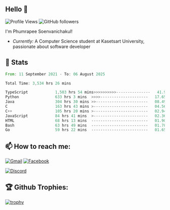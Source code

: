 
<h2>Hello 👋</h2> 

![Profile Views](https://komarev.com/ghpvc/?username=Homiez09&label=Profile%20views&color=0e75b6&style=flat)
![GitHub followers](https://img.shields.io/github/followers/HomieZ09.svg?style=social&label=Follow)


I'm Phumrapee Soenvanichakul!

- <i>Currently:</i> A Computer Science student at Kasetsart University, passionate about software developer

<h2>👀 Stats</h2>

<!--START_SECTION:waka-->

```rust
From: 11 September 2021 - To: 06 August 2025

Total Time: 3,534 hrs 26 mins

TypeScript            1,503 hrs 54 mins>>>>>>>>>>---------------   41.92 %
Python                633 hrs 3 mins  >>>>---------------------   17.65 %
Java                  304 hrs 30 mins >>-----------------------   08.49 %
C                     163 hrs 43 mins >------------------------   04.56 %
C++                   105 hrs 20 mins >------------------------   02.94 %
JavaScript            84 hrs 41 mins  >------------------------   02.36 %
HTML                  68 hrs 13 mins  -------------------------   01.90 %
Bash                  63 hrs 49 mins  -------------------------   01.78 %
Go                    59 hrs 22 mins  -------------------------   01.65 %
```

<!--END_SECTION:waka-->

<h2>📫 How to reach me:</h2>

<a href="mailto:phumrapeesoen1@gmail.com">![Gmail](https://img.shields.io/badge/Gmail-D14836?style=for-the-badge&logo=gmail&logoColor=white)</a> 
<a href="https://web.facebook.com/phumrapee.soenvanichakul.3/">![Facebook](https://img.shields.io/badge/Facebook-4267B2?style=for-the-badge&logo=facebook&logoColor=white)</a>

<a href="https://discord.gg/EWnAEUtFVm">![Discord](https://discord.c99.nl/widget/theme-1/297740667784921089.png)</a> 

<h2>🏆 Github Trophies:</h2>

[![trophy](https://github-profile-trophy.vercel.app/?username=Homiez09&theme=discord&row=1)](https://github.com/ryo-ma/github-profile-trophy)
